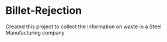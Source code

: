 # Billet-Rejection
Created this project to collect the information on waste in a Steel Manufacturing company
